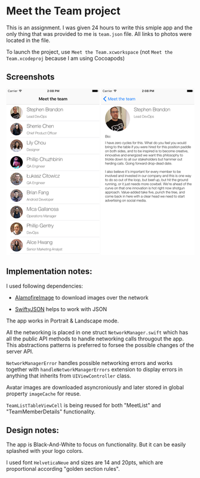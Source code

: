 # Meet the Team project

This is an assignment. I was given 24 hours to write this smiple app and the only thing that was provided to me is `team.json` file. All links to photos were located in the file.

To launch the project, use `Meet the Team.xcworkspace` (not `Meet the Team.xcodeproj` because I am using Cocoapods)

## Screenshots
![screenshot1](/screenshots/screen1.png "screenshot1")
![screenshot2](/screenshots/screen2.png "screenshot2")

## Implementation notes:

I used following dependencies:

- [AlamofireImage](https://github.com/Alamofire/AlamofireImage) to download images over the network

- [SwiftyJSON](https://github.com/SwiftyJSON/SwiftyJSON) helps to work with JSON


The app works in Portrait & Landscape mode.

All the networking is placed in one struct `NetworkManager.swift` which has all the public API methods to handle networking calls througout the app. This abstractions patterns is preferred to forsee the possible changes of the server API.

`NetworkManagerError` handles possible networking errors and works together with `handleNetworkManagerErrors` extension to display errors in anything that inherits from `UIViewController` class.

Avatar images are downloaded asyncroniously and later stored in global property `imageCache` for reuse.

`TeamListTableViewCell` is being reused for both "MeetList" and "TeamMemberDetails" functionality.

## Design notes:
The app is Black-And-White to focus on functionality. But it can be easily splashed with your logo colors.

I used font `HelveticaNeue` and sizes are 14 and 20pts, which are proportional according "golden section rules".
